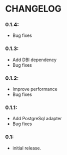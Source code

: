 # CHANGELOG

### 0.1.4:
 * Bug fixes

### 0.1.3:
 * Add DBI dependency
 * Bug fixes

### 0.1.2:
 * Improve performance
 * Bug fixes

### 0.1.1:
 * Add PostgreSql adapter
 * Bug fixes

### 0.1:
 * initial release.
